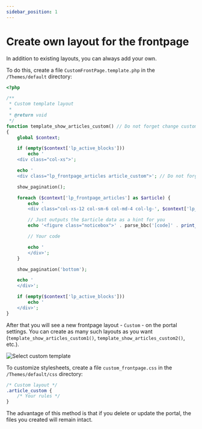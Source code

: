 ```yaml
---
sidebar_position: 1
---
```


# Create own layout for the frontpage

In addition to existing layouts, you can always add your own.

To do this, create a file `CustomFrontPage.template.php` in the `/Themes/default` directory:

```php {8,17}
<?php

/**
 * Custom template layout
 *
 * @return void
 */
function template_show_articles_custom() // Do not forget change custom name *custom* for your layout
{
	global $context;

	if (empty($context['lp_active_blocks']))
		echo '
	<div class="col-xs">';

	echo '
	<div class="lp_frontpage_articles article_custom">'; // Do not forget change custom class *article_custom* for your layout

	show_pagination();

	foreach ($context['lp_frontpage_articles'] as $article) {
		echo '
		<div class="col-xs-12 col-sm-6 col-md-4 col-lg-', $context['lp_frontpage_num_columns'], ' col-xl-', $context['lp_frontpage_num_columns'], '">';

		// Just outputs the $article data as a hint for you
		echo '<figure class="noticebox">' . parse_bbc('[code]' . print_r($article, true) . '[/code]') . '</figure>';

		// Your code

		echo '
		</div>';
	}

	show_pagination('bottom');

	echo '
	</div>';

	if (empty($context['lp_active_blocks']))
		echo '
	</div>';
}

```

After that you will see a new frontpage layout - `Custom` - on the portal settings. You can create as many such layouts as you want (`template_show_articles_custom1()`, `template_show_articles_custom2()`, etc.).

![Select custom template](https://user-images.githubusercontent.com/229402/136643076-765289c2-342f-43c5-865a-1aca948beafe.png)

To customize stylesheets, create a file `custom_frontpage.css` in the `/Themes/default/css` directory:

```css {3}
/* Custom layout */
.article_custom {
	/* Your rules */
}
```

The advantage of this method is that if you delete or update the portal, the files you created will remain intact.